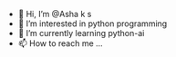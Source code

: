 - 👋 Hi, I’m @Asha k s
- 👀 I’m interested in python programming
- 🌱 I’m currently learning python-ai 
- 📫 How to reach me ...

<!---
Asha-ks/Asha-ks is a ✨ special ✨ repository because its `README.md` (this file) appears on your GitHub profile.
You can click the Preview link to take a look at your changes.
--->
